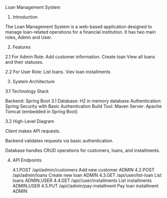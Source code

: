Loan Management System

1. Introduction

The Loan Management System is a web-based application designed to manage loan-related operations for a financial institution. It has two main roles, Admin and User.

2. Features

2.1 For Admin Role:
Add customer information.
Create loan 
View all loans and their statuses.


2.2 For User Role:
List loans.
Viev loan installments

3. System Architecture

3.1 Technology Stack

Backend: Spring Boot 3.1
Database: H2 in memory database
Authentication: Spring Security with Basic Authentication
Build Tool: Maven
Server: Apache Tomcat (embedded in Spring Boot)

3.2 High-Level Diagram

Client makes API requests.

Backend validates requests via basic authentication.

Database handles CRUD operations for customers, loans, and installments.

4. API Endpoints

   4.1.POST   /api/admin/customers         Add new customer      ADMIN
   4.2.POST   /api/admin/loans             Create new loan       ADMIN
   4.3.GET   /api/user/list-loan           List loans            ADMIN,USER
   4.4.GET   /api//user/installments       List installments     ADMIN,USER
   4.5.PUT   /api//admin/pay-installment   Pay loan installment  ADMIN
   



   
